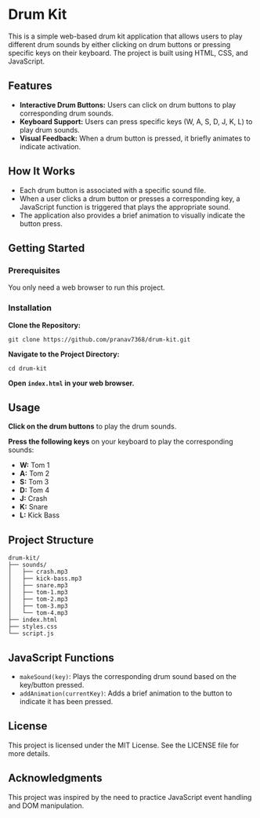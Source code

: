 <h1>Drum Kit</h1>

<p>This is a simple web-based drum kit application that allows users to play different drum sounds by either clicking on drum buttons or pressing specific keys on their keyboard. The project is built using HTML, CSS, and JavaScript.</p>

<h2>Features</h2>
<ul>
    <li><strong>Interactive Drum Buttons:</strong> Users can click on drum buttons to play corresponding drum sounds.</li>
    <li><strong>Keyboard Support:</strong> Users can press specific keys (W, A, S, D, J, K, L) to play drum sounds.</li>
    <li><strong>Visual Feedback:</strong> When a drum button is pressed, it briefly animates to indicate activation.</li>
</ul>

<h2>How It Works</h2>
<ul>
    <li>Each drum button is associated with a specific sound file.</li>
    <li>When a user clicks a drum button or presses a corresponding key, a JavaScript function is triggered that plays the appropriate sound.</li>
    <li>The application also provides a brief animation to visually indicate the button press.</li>
</ul>

<h2>Getting Started</h2>

<h3>Prerequisites</h3>
<p>You only need a web browser to run this project.</p>

<h3>Installation</h3>

<p><strong>Clone the Repository:</strong></p>
<pre><code>git clone https://github.com/pranav7368/drum-kit.git</code></pre>

<p><strong>Navigate to the Project Directory:</strong></p>
<pre><code>cd drum-kit</code></pre>

<p><strong>Open <code>index.html</code> in your web browser.</strong></p>

<h2>Usage</h2>

<p><strong>Click on the drum buttons</strong> to play the drum sounds.</p>
<p><strong>Press the following keys</strong> on your keyboard to play the corresponding sounds:</p>
<ul>
    <li><strong>W:</strong> Tom 1</li>
    <li><strong>A:</strong> Tom 2</li>
    <li><strong>S:</strong> Tom 3</li>
    <li><strong>D:</strong> Tom 4</li>
    <li><strong>J:</strong> Crash</li>
    <li><strong>K:</strong> Snare</li>
    <li><strong>L:</strong> Kick Bass</li>
</ul>

<h2>Project Structure</h2>
<pre><code>drum-kit/
├── sounds/
│   ├── crash.mp3
│   ├── kick-bass.mp3
│   ├── snare.mp3
│   ├── tom-1.mp3
│   ├── tom-2.mp3
│   ├── tom-3.mp3
│   └── tom-4.mp3
├── index.html
├── styles.css
└── script.js
</code></pre>

<h2>JavaScript Functions</h2>
<ul>
    <li><code>makeSound(key)</code>: Plays the corresponding drum sound based on the key/button pressed.</li>
    <li><code>addAnimation(currentKey)</code>: Adds a brief animation to the button to indicate it has been pressed.</li>
</ul>

<h2>License</h2>
<p>This project is licensed under the MIT License. See the LICENSE file for more details.</p>

<h2>Acknowledgments</h2>
<p>This project was inspired by the need to practice JavaScript event handling and DOM manipulation.</p>

